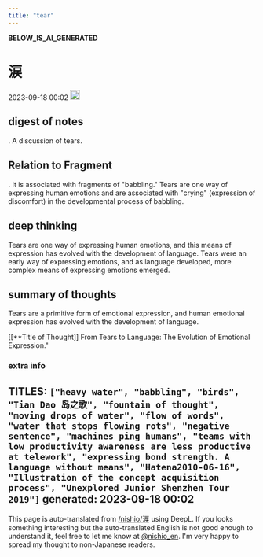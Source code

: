 ```yaml
---
title: "tear"
---
```


__BELOW_IS_AI_GENERATED__
# 涙
 2023-09-18 00:02 <img src='https://scrapbox.io/api/pages/nishio-en/omni/icon' alt='omni.icon' height="19.5"/>
## digest of notes
.
A discussion of tears.

## Relation to Fragment
.
It is associated with fragments of "babbling." Tears are one way of expressing human emotions and are associated with "crying" (expression of discomfort) in the developmental process of babbling.

## deep thinking
Tears are one way of expressing human emotions, and this means of expression has evolved with the development of language. Tears were an early way of expressing emotions, and as language developed, more complex means of expressing emotions emerged.

## summary of thoughts
Tears are a primitive form of emotional expression, and human emotional expression has evolved with the development of language.

[[**Title of Thought]]
From Tears to Language: The Evolution of Emotional Expression."

### extra info
TITLES: `["heavy water", "babbling", "birds", "Tian Dao 岛之歌", "fountain of thought", "moving drops of water", "flow of words", "water that stops flowing rots", "negative sentence", "machines ping humans", "teams with low productivity awareness are less productive at telework", "expressing bond strength. A language without means", "Hatena2010-06-16", "Illustration of the concept acquisition process", "Unexplored Junior Shenzhen Tour 2019"]`
generated: 2023-09-18 00:02
---
This page is auto-translated from [/nishio/涙](https://scrapbox.io/nishio/涙) using DeepL. If you looks something interesting but the auto-translated English is not good enough to understand it, feel free to let me know at [@nishio_en](https://twitter.com/nishio_en). I'm very happy to spread my thought to non-Japanese readers.